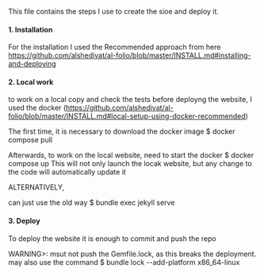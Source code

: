 This file contains the steps I use to create the sioe and deploy it.

#### 1. Installation
For the installation I used the Recommended approach from here https://github.com/alshedivat/al-folio/blob/master/INSTALL.md#installing-and-deploying

#### 2. Local work
to work on a local copy and check the tests before deployng the website, I used the docker (https://github.com/alshedivat/al-folio/blob/master/INSTALL.md#local-setup-using-docker-recommended)

The first time, it is necessary to download the docker image
$ docker compose pull

Afterwards, to work on the local website, need to start the docker
$ docker compose up
This will not only launch the locak website, but any change to the code will automatically update it

ALTERNATIVELY,

can just use the old way
$ bundle exec jekyll serve

#### 3. Deploy
To deploy the website it is enough to commit and push the repo

WARNING>: msut not push the Gemfile.lock, as this breaks the deployment.
may also use the command
$ bundle lock --add-platform x86_64-linux

